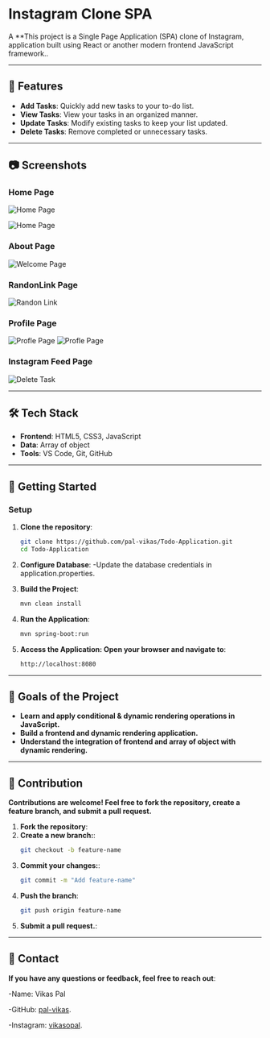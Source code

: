 # Instagram Clone SPA 

A **This project is a Single Page Application (SPA) clone of Instagram, application built using React or another modern frontend JavaScript framework..

---

## 🌟 Features

- **Add Tasks**: Quickly add new tasks to your to-do list.
- **View Tasks**: View your tasks in an organized manner.
- **Update Tasks**: Modify existing tasks to keep your list updated.
- **Delete Tasks**: Remove completed or unnecessary tasks.

---

## 📷 Screenshots

### Home Page
![Home Page](https://github.com/user-attachments/assets/af860396-4879-48d3-a0f5-ca3847736a98)

![Home Page](https://github.com/user-attachments/assets/d1c3e342-5197-43e2-8d80-38dd5111e860)

### About Page

![Welcome Page](https://github.com/user-attachments/assets/7878bd4c-da50-4535-bc00-734f9c102d57)

### RandonLink Page
![Randon Link](https://github.com/user-attachments/assets/990c07b6-6b7f-4ece-8528-265b206134a2)

### Profile Page
![Profle Page](https://github.com/user-attachments/assets/bda59e52-8a23-4fea-8b4a-02c80cdfc372)
![Profle Page](https://github.com/user-attachments/assets/e760fb11-2750-4031-9aab-a3206cab943a)

### Instagram Feed Page
![Delete Task](https://github.com/user-attachments/assets/3b9779a3-68a7-4d2c-9263-4d6a79a23719)

---

## 🛠️ Tech Stack

- **Frontend**: HTML5, CSS3, JavaScript
- **Data**: Array of object
- **Tools**: VS Code, Git, GitHub

---

## 🚀 Getting Started

### Setup

1. **Clone the repository**:
   ```bash
   git clone https://github.com/pal-vikas/Todo-Application.git
   cd Todo-Application
2. **Configure Database**:
-Update the database credentials in application.properties.

3. **Build the Project**:
   ```bash
   mvn clean install
4. **Run the Application**:
   ```bash
   mvn spring-boot:run
5. **Access the Application: Open your browser and navigate to**:
    ```bash
    http://localhost:8080

---

## 🎯 Goals of the Project

- **Learn and apply conditional & dynamic rendering operations in JavaScript.**
- **Build a frontend and dynamic rendering application.**
- **Understand the integration of frontend and array of object with dynamic rendering.**

---

## 🙌 Contribution

**Contributions are welcome! Feel free to fork the repository, create a feature branch, and submit a pull request.**

1. **Fork the repository**:
2. **Create a new branch:**:
    ```bash
    git checkout -b feature-name
3. **Commit your changes:**:
   ```bash
   git commit -m "Add feature-name"
4. **Push the branch**:
   ```bash
   git push origin feature-name
5. **Submit a pull request.**:

---

## 📧 Contact

**If you have any questions or feedback, feel free to reach out**:

-Name: Vikas Pal

-GitHub: [pal-vikas](https://github.com/pal-vikas).

-Instagram: [vikasopal](https://www.instagram.com/vikasopal).

   
